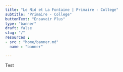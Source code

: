 ```yaml
---
title: "Le Nid et La Fontaine | Primaire - College"
subtitle: "Primaire - College"
buttonText: "Ensavoir Plus"
type: "banner"
draft: false
slug: "/"
resources :
- src : "home/banner.md"
  name : "banner"

---
```


Test
